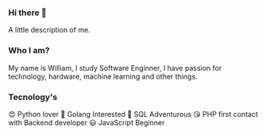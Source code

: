 ### Hi there 👋

A little description of me.

### Who I am?

My name is William, I study Software Enginner, I have passion for technology, hardware, machine learning and other things.

### Tecnology's

  :heart_eyes: Python lover
  :star_struck: Golang Interested
  :hugs: SQL Adventurous
  :kissing_heart: PHP first contact with Backend developer
  :smiley: JavaScript Beginner
